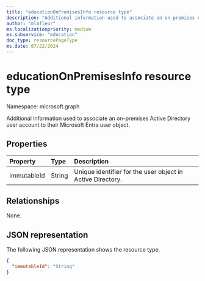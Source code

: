 ```yaml
---
title: "educationOnPremisesInfo resource type"
description: "Additional information used to associate an on-premises Active Directory user account to their Microsoft Entra user object."
author: "mlafleur"
ms.localizationpriority: medium
ms.subservice: "education"
doc_type: resourcePageType
ms.date: 07/22/2024
---
```


# educationOnPremisesInfo resource type

Namespace: microsoft.graph

Additional information used to associate an on-premises Active Directory user account to their Microsoft Entra user object.

## Properties

| Property    | Type   | Description                                               |
| :---------- | :----- | :-------------------------------------------------------- |
| immutableId | String | Unique identifier for the user object in Active Directory. |

## Relationships
None.

## JSON representation

The following JSON representation shows the resource type.

<!-- {
  "blockType": "resource",
  "optionalProperties": [

  ],
  "@odata.type": "microsoft.graph.educationOnPremisesInfo"
}-->

```json
{
  "immutableId": "String"
}
```

<!-- uuid: 8fcb5dbc-d5aa-4681-8e31-b001d5168d79
2015-10-25 14:57:30 UTC -->
<!-- {
  "type": "#page.annotation",
  "description": "educationOnPremisesInfo resource",
  "keywords": "",
  "section": "documentation",
  "tocPath": ""
}-->
